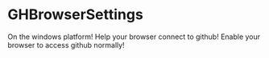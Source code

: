 # GHBrowserSettings
On the windows platform!
Help your browser connect to github!
Enable your browser to access github normally!
